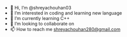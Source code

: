 - 👋 Hi, I’m @shreyachouhan03
- 👀 I’m interested in coding and learning new language
- 🌱 I’m currently learning C++
- 💞️ I’m looking to collaborate on
- 📫 How to reach me shreyachouhan280@gmail.com

<!---
shreyachouhan03/shreyachouhan03 is a ✨ special ✨ repository because its `README.md` (this file) appears on your GitHub profile.
You can click the Preview link to take a look at your changes.
--->
